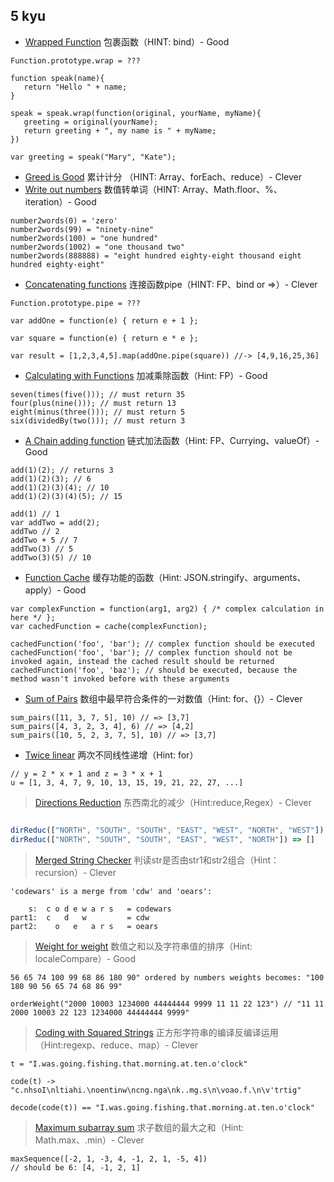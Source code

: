 ## 5 kyu

- [Wrapped Function](https://www.codewars.com/kata/511ed4593ba69cba1a000002) 包裹函数（HINT: bind）- Good

```
Function.prototype.wrap = ???

function speak(name){
   return "Hello " + name;
}

speak = speak.wrap(function(original, yourName, myName){
   greeting = original(yourName);
   return greeting + ", my name is " + myName;
})

var greeting = speak("Mary", "Kate");
```

- [Greed is Good](https://www.codewars.com/kata/5270d0d18625160ada0000e4) 累计计分 （HINT: Array、forEach、reduce）- Clever
- [Write out numbers](https://www.codewars.com/kata/52724507b149fa120600031d) 数值转单词（HINT: Array、Math.floor、%、iteration）- Good

```
number2words(0) = 'zero'
number2words(99) = "ninety-nine"
number2words(100) = "one hundred"
number2words(1002) = "one thousand two"
number2words(888888) = "eight hundred eighty-eight thousand eight hundred eighty-eight"
```

- [Concatenating functions](https://www.codewars.com/kata/527176c487961e5900000106) 连接函数pipe（HINT: FP、bind or =>）- Clever

```
Function.prototype.pipe = ???

var addOne = function(e) { return e + 1 };

var square = function(e) { return e * e };

var result = [1,2,3,4,5].map(addOne.pipe(square)) //-> [4,9,16,25,36]
```

- [Calculating with Functions](https://www.codewars.com/kata/525f3eda17c7cd9f9e000b39) 加减乘除函数（Hint: FP）- Good

```
seven(times(five())); // must return 35
four(plus(nine())); // must return 13
eight(minus(three())); // must return 5
six(dividedBy(two())); // must return 3
```

- [A Chain adding function](https://www.codewars.com/kata/539a0e4d85e3425cb0000a88) 链式加法函数（Hint: FP、Currying、valueOf）- Good

```
add(1)(2); // returns 3
add(1)(2)(3); // 6
add(1)(2)(3)(4); // 10
add(1)(2)(3)(4)(5); // 15

add(1) // 1
var addTwo = add(2);
addTwo // 2
addTwo + 5 // 7
addTwo(3) // 5
addTwo(3)(5) // 10
```

- [Function Cache](https://www.codewars.com/kata/525481903700c1a1ff0000e1) 缓存功能的函数（Hint: JSON.stringify、arguments、apply）- Good

```
var complexFunction = function(arg1, arg2) { /* complex calculation in here */ };
var cachedFunction = cache(complexFunction);

cachedFunction('foo', 'bar'); // complex function should be executed
cachedFunction('foo', 'bar'); // complex function should not be invoked again, instead the cached result should be returned
cachedFunction('foo', 'baz'); // should be executed, because the method wasn't invoked before with these arguments
```

- [Sum of Pairs](https://www.codewars.com/kata/54d81488b981293527000c8f) 数组中最早符合条件的一对数值（Hint: for、{}）- Clever

```
sum_pairs([11, 3, 7, 5], 10) // => [3,7]
sum_pairs([4, 3, 2, 3, 4], 6) // => [4,2]
sum_pairs([10, 5, 2, 3, 7, 5], 10) // => [3,7]
```

- [Twice linear](https://www.codewars.com/kata/5672682212c8ecf83e000050) 两次不同线性递增（Hint: for）

```
// y = 2 * x + 1 and z = 3 * x + 1
u = [1, 3, 4, 7, 9, 10, 13, 15, 19, 21, 22, 27, ...]
```

> [Directions Reduction](https://www.codewars.com/kata/directions-reduction) 东西南北的减少（Hint:reduce,Regex）- Clever

```js

dirReduc(["NORTH", "SOUTH", "SOUTH", "EAST", "WEST", "NORTH", "WEST"]) => ["WEST"]
dirReduc(["NORTH", "SOUTH", "SOUTH", "EAST", "WEST", "NORTH"]) => []

```

>[Merged String Checker](https://www.codewars.com/kata/merged-string-checker/javascript) 判读str是否由str1和str2组合（Hint：recursion）- Clever

```
'codewars' is a merge from 'cdw' and 'oears':

    s:  c o d e w a r s   = codewars
part1:  c   d   w         = cdw
part2:    o   e   a r s   = oears
```

>[Weight for weight](https://www.codewars.com/kata/weight-for-weight/javascript) 数值之和以及字符串值的排序（Hint: localeCompare）- Good

```
56 65 74 100 99 68 86 180 90" ordered by numbers weights becomes: "100 180 90 56 65 74 68 86 99"

orderWeight("2000 10003 1234000 44444444 9999 11 11 22 123") // "11 11 2000 10003 22 123 1234000 44444444 9999"
```

> [Coding with Squared Strings](https://www.codewars.com/kata/coding-with-squared-strings/javascript) 正方形字符串的编译反编译运用（Hint:regexp、reduce、map）- Clever

```
t = "I.was.going.fishing.that.morning.at.ten.o'clock"

code(t) -> "c.nhsoI\nltiahi.\noentinw\ncng.nga\nk..mg.s\n\voao.f.\n\v'trtig"

decode(code(t)) == "I.was.going.fishing.that.morning.at.ten.o'clock"
```

>[Maximum subarray sum](https://www.codewars.com/kata/maximum-subarray-sum/javascript) 求子数组的最大之和（Hint: Math.max、.min）- Clever

```
maxSequence([-2, 1, -3, 4, -1, 2, 1, -5, 4])
// should be 6: [4, -1, 2, 1]
```
